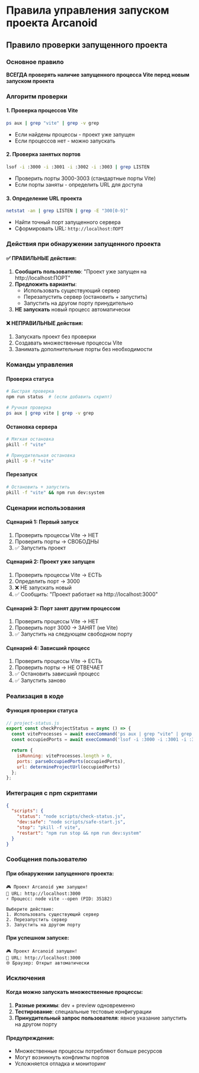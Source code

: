 # Правила управления запуском проекта Arcanoid

## Правило проверки запущенного проекта

### Основное правило
**ВСЕГДА проверять наличие запущенного процесса Vite перед новым запуском проекта**

### Алгоритм проверки

#### 1. Проверка процессов Vite
```bash
ps aux | grep "vite" | grep -v grep
```
- Если найдены процессы - проект уже запущен
- Если процессов нет - можно запускать

#### 2. Проверка занятых портов
```bash
lsof -i :3000 -i :3001 -i :3002 -i :3003 | grep LISTEN
```
- Проверить порты 3000-3003 (стандартные порты Vite)
- Если порты заняты - определить URL для доступа

#### 3. Определение URL проекта
```bash
netstat -an | grep LISTEN | grep -E "300[0-9]"
```
- Найти точный порт запущенного сервера
- Сформировать URL: `http://localhost:ПОРТ`

### Действия при обнаружении запущенного проекта

#### ✅ ПРАВИЛЬНЫЕ действия:
1. **Сообщить пользователю**: "Проект уже запущен на http://localhost:ПОРТ"
2. **Предложить варианты**:
   - Использовать существующий сервер
   - Перезапустить сервер (остановить + запустить)
   - Запустить на другом порту принудительно
3. **НЕ запускать** новый процесс автоматически

#### ❌ НЕПРАВИЛЬНЫЕ действия:
1. Запускать проект без проверки
2. Создавать множественные процессы Vite
3. Занимать дополнительные порты без необходимости

### Команды управления

#### Проверка статуса
```bash
# Быстрая проверка
npm run status  # (если добавить скрипт)

# Ручная проверка
ps aux | grep vite | grep -v grep
```

#### Остановка сервера
```bash
# Мягкая остановка
pkill -f "vite"

# Принудительная остановка
pkill -9 -f "vite"
```

#### Перезапуск
```bash
# Остановить + запустить
pkill -f "vite" && npm run dev:system
```

### Сценарии использования

#### Сценарий 1: Первый запуск
1. Проверить процессы Vite → НЕТ
2. Проверить порты → СВОБОДНЫ
3. ✅ Запустить проект

#### Сценарий 2: Проект уже запущен
1. Проверить процессы Vite → ЕСТЬ
2. Определить порт → 3000
3. ❌ НЕ запускать новый
4. ✅ Сообщить: "Проект работает на http://localhost:3000"

#### Сценарий 3: Порт занят другим процессом
1. Проверить процессы Vite → НЕТ
2. Проверить порт 3000 → ЗАНЯТ (не Vite)
3. ✅ Запустить на следующем свободном порту

#### Сценарий 4: Зависший процесс
1. Проверить процессы Vite → ЕСТЬ
2. Проверить порты → НЕ ОТВЕЧАЕТ
3. ✅ Остановить зависший процесс
4. ✅ Запустить заново

### Реализация в коде

#### Функция проверки статуса
```javascript
// project-status.js
export const checkProjectStatus = async () => {
  const viteProcesses = await execCommand('ps aux | grep "vite" | grep -v grep');
  const occupiedPorts = await execCommand('lsof -i :3000 -i :3001 -i :3002 -i :3003 | grep LISTEN');

  return {
    isRunning: viteProcesses.length > 0,
    ports: parseOccupiedPorts(occupiedPorts),
    url: determineProjectUrl(occupiedPorts)
  };
};
```

### Интеграция с npm скриптами

```json
{
  "scripts": {
    "status": "node scripts/check-status.js",
    "dev:safe": "node scripts/safe-start.js",
    "stop": "pkill -f vite",
    "restart": "npm run stop && npm run dev:system"
  }
}
```

### Сообщения пользователю

#### При обнаружении запущенного проекта:
```
🎮 Проект Arcanoid уже запущен!
📍 URL: http://localhost:3000
⚡ Процесс: node vite --open (PID: 35182)

Выберите действие:
1. Использовать существующий сервер
2. Перезапустить сервер
3. Запустить на другом порту
```

#### При успешном запуске:
```
🎮 Проект Arcanoid запущен!
📍 URL: http://localhost:3000
🌐 Браузер: Открыт автоматически
```

### Исключения

#### Когда можно запускать множественные процессы:
1. **Разные режимы**: dev + preview одновременно
2. **Тестирование**: специальные тестовые конфигурации
3. **Принудительный запрос пользователя**: явное указание запустить на другом порту

#### Предупреждения:
- Множественные процессы потребляют больше ресурсов
- Могут возникнуть конфликты портов
- Усложняется отладка и мониторинг
